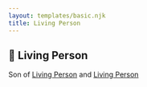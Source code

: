```yaml
---
layout: templates/basic.njk
title: Living Person
---
```

## 🔵 Living Person

Son of [Living Person](/people/5/59787254) and [Living Person](/people/1/11240493)
